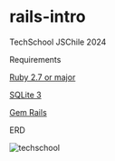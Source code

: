 # rails-intro
TechSchool JSChile 2024

Requirements

[Ruby 2.7 or major](https://www.ruby-lang.org/en/documentation/installation/)

[SQLite 3](https://www.sqlite.org/download.html)

[Gem Rails](https://guides.rubyonrails.org/getting_started.html)

ERD

![techschool](https://github.com/meraioth/rails-intro/assets/11747949/abbe805d-f9fe-46af-b9d1-99828353fbe2)
